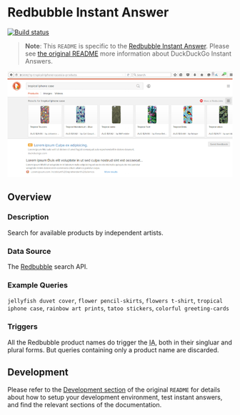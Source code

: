 # Redbubble Instant Answer

[![Build status](https://travis-ci.org/gonzalo-bulnes/zeroclickinfo-spice.svg?branch=add-redbubble-spice)](https://travis-ci.org/gonzalo-bulnes/zeroclickinfo-spice)

> **Note**: This `README` is specific to the [Redbubble Instant Answer][redbubble-ia]. Please see [the original README][original] more information about DuckDuckGo Instant Answers.

  [redbubble-ia]: https://duck.co/ia/view/redbubble
  [original]: ./ORIGINAL_README.md
  [rb]: http://www.redbubble.com


![](./doc/redbubble-duckduckgo-instant-answer-preview-2016-03-11.png)

Overview
--------

### Description

Search for available products by independent artists.

### Data Source

The [Redbubble][rb] search API.

### Example Queries

`jellyfish duvet cover`, `flower pencil-skirts`, `flowers t-shirt`, `tropical iphone case`, `rainbow art prints`, `tatoo stickers`, `colorful greeting-cards`

### Triggers

All the Redbubble product names do trigger the <abbr title="Instant Answer">IA</abbr>, both in their singluar and plural forms. But queries containing only a product name are discarded.

Development
-----------

Please refer to the [Development section][contribute] of the original `README` for details about how to setup your development environment, test instant answers, and find the relevant sections of the documentation.

  [contribute]: ./ORIGINAL_README.md#improve-a-live-instant-answer

